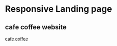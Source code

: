 # Responsive Landing page
## cafe coffee website

[cafe coffee](https://adarshmadhusoodanan.github.io/Cafe-Coffee/)
